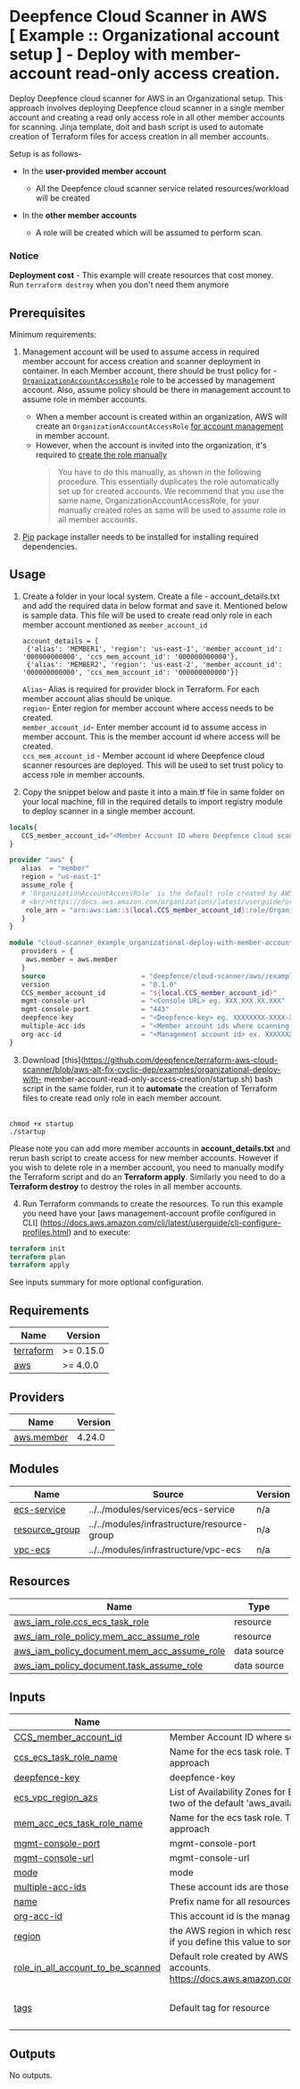 # Deepfence Cloud Scanner in AWS<br/>[ Example :: Organizational account setup ] - Deploy with member-account read-only access creation.

Deploy Deepfence cloud scanner for AWS in an Organizational setup. This approach involves deploying Deepfence cloud scanner in a single member account and creating a read only access role in all other member accounts for scanning. Jinja template, doit and bash script is used to automate creation of Terraform files for access creation in all member accounts. <br/>

Setup is as follows-
* In the **user-provided member account**
    * All the Deepfence cloud scanner service related resources/workload will be created

* In the **other member accounts**
    * A role will be created which will be assumed to perform scan.
     
### Notice
**Deployment cost** - This example will create resources that cost money.<br/>Run `terraform destroy` when you don't need them anymore

## Prerequisites

Minimum requirements:
1. Management account will be used to assume access in required member account for access creation and scanner deployment in container. In each Member account, there should be trust policy for -[`OrganizationAccountAccessRole`](https://docs.aws.amazon.com/organizations/latest/userguide/orgs_manage_accounts_access.html) role to be accessed by management account. Also, assume policy should be there in management account to assume role in member accounts.

     * When a member account is created within an organization, AWS will create an `OrganizationAccountAccessRole` [for account management](https://docs.aws.amazon.com/organizations/latest/userguide/orgs_manage_accounts_access.html) in member account. 
     * However, when the account is invited into the organization, it's required to [create the role manually](https://docs.aws.amazon.com/organizations/latest/userguide/orgs_manage_accounts_access.html#orgs_manage_accounts_create-cross-account-role)
       > You have to do this manually, as shown in the following procedure. This essentially duplicates the role automatically set up for created accounts. We recommend that you use the same name, OrganizationAccountAccessRole, for your manually created roles as same will be used to assume role in all member accounts.

2. [Pip](https://pip.pypa.io/en/stable/installation/) package installer needs to be installed for installing required dependencies.

## Usage

1. Create a folder in your local system. Create a file - account_details.txt and add the required data in below format and save it. Mentioned        below is sample data. This file will be used to create read only role in each member account mentioned as `member_account_id` <br/>
   ```
   account_details = [
    {'alias': 'MEMBER1', 'region': 'us-east-1', 'member_account_id': '000000000000', 'ccs_mem_account_id': '000000000000'},
    {'alias': 'MEMBER2', 'region': 'us-east-2', 'member_account_id': '000000000000', 'ccs_mem_account_id': '000000000000'}]
   ```
   `Alias`- Alias is required for provider block in Terraform. For each member account alias should be unique. <br/>
   `region`- Enter region for member account where access needs to be created. <br/>
   `member_account_id`- Enter member account id to assume access in member account. This is the member account id where access will be created.<br/>
   `ccs_mem_account_id` - Member account id where Deepfence cloud scanner resources are deployed. This will be used to set trust policy to access     role in member accounts. <br/>

2. Copy the snippet below and paste it into a main.tf file in same folder on your local machine, fill in the required details to import registry    module to deploy scanner in a single member account.

```terraform
locals{
   CCS_member_account_id="<Member Account ID where Deepfence cloud scanner resources will be deployed> eg. XXXXXXXXXXXX"
}

provider "aws" {
   alias  = "member"
   region = "us-east-1"
   assume_role {
   # 'OrganizationAccountAccessRole' is the default role created by AWS for managed-account users to be able to admin member accounts.
   # <br/>https://docs.aws.amazon.com/organizations/latest/userguide/orgs_manage_accounts_access.html
    role_arn = "arn:aws:iam::${local.CCS_member_account_id}:role/OrganizationAccountAccessRole"
   }
}

module "cloud-scanner_example_organizational-deploy-with-member-account-read-only-access-creation" {
   providers = {
    aws.member = aws.member
   }
   source                        = "deepfence/cloud-scanner/aws//examples/organizational-deploy-with-member-account-read-only-access-creation"
   version                       = "0.1.0"
   CCS_member_account_id         = "${local.CCS_member_account_id}"
   mgmt-console-url              = "<Console URL> eg. XXX.XXX.XX.XXX"
   mgmt-console-port             = "443"
   deepfence-key                 = "<Deepfence-key> eg. XXXXXXXX-XXXX-XXXX-XXXX-XXXXXXXXXXXX"
   multiple-acc-ids              = "<Member account ids where scanning will be done> ex. XXXXXXXXXXXX, XXXXXXXXXXXX, XXXXXXXXXXXX"
   org-acc-id                    = "<Management account id> ex. XXXXXXXXXXXX"
}
```
3. Download [this](https://github.com/deepfence/terraform-aws-cloud-scanner/blob/aws-alt-fix-cyclic-dep/examples/organizational-deploy-with-        member-account-read-only-access-creation/startup.sh) bash script in the same folder, run it to **automate** the creation of Terraform files to    create read only role in each member account. <br/><br/>
```shell
chmod +x startup
./startup
```

   Please note you can add more member accounts in **account_details.txt** and rerun bash script to create access for new member accounts.          However if you wish to delete role in a member account, you need to manually modify the Terraform script and do an **Terraform apply**.          Similarly you need to do a **Terraform destroy** to destroy the roles in all member accounts.

4. Run Terraform commands to create the resources. To run this example you need have your [aws management-account profile configured in CLI]        (https://docs.aws.amazon.com/cli/latest/userguide/cli-configure-profiles.html) and to execute:
```terraform
terraform init
terraform plan
terraform apply
```

See inputs summary for more optional configuration.

## Requirements

| Name | Version |
|------|---------|
| <a name="requirement_terraform"></a> [terraform](#requirement\_terraform) | >= 0.15.0 |
| <a name="requirement_aws"></a> [aws](#requirement\_aws) | >= 4.0.0 |

## Providers

| Name | Version |
|------|---------|
| <a name="provider_aws.member"></a> [aws.member](#provider\_aws.member) | 4.24.0 |

## Modules

| Name | Source | Version |
|------|--------|---------|
| <a name="module_ecs-service"></a> [ecs-service](#module\_ecs-service) | ../../modules/services/ecs-service | n/a |
| <a name="module_resource_group"></a> [resource\_group](#module\_resource\_group) | ../../modules/infrastructure/resource-group | n/a |
| <a name="module_vpc-ecs"></a> [vpc-ecs](#module\_vpc-ecs) | ../../modules/infrastructure/vpc-ecs | n/a |

## Resources

| Name | Type |
|------|------|
| [aws_iam_role.ccs_ecs_task_role](https://registry.terraform.io/providers/hashicorp/aws/latest/docs/resources/iam_role) | resource |
| [aws_iam_role_policy.mem_acc_assume_role](https://registry.terraform.io/providers/hashicorp/aws/latest/docs/resources/iam_role_policy) | resource |
| [aws_iam_policy_document.mem_acc_assume_role](https://registry.terraform.io/providers/hashicorp/aws/latest/docs/data-sources/iam_policy_document) | data source |
| [aws_iam_policy_document.task_assume_role](https://registry.terraform.io/providers/hashicorp/aws/latest/docs/data-sources/iam_policy_document) | data source |

## Inputs

| Name | Description | Type | Default | Required |
|------|-------------|------|---------|:--------:|
| <a name="input_CCS_member_account_id"></a> [CCS\_member\_account\_id](#input\_CCS\_member\_account\_id) | Member Account ID where scanner resources will be deployed | `string` | `""` | no |
| <a name="input_ccs_ecs_task_role_name"></a> [ccs\_ecs\_task\_role\_name](#input\_ccs\_ecs\_task\_role\_name) | Name for the ecs task role. This is only required to resolve cyclic dependency with organizational approach | `string` | `"organizational-ECSTaskRole"` | no |
| <a name="input_deepfence-key"></a> [deepfence-key](#input\_deepfence-key) | deepfence-key | `string` | `""` | no |
| <a name="input_ecs_vpc_region_azs"></a> [ecs\_vpc\_region\_azs](#input\_ecs\_vpc\_region\_azs) | List of Availability Zones for ECS VPC creation. e.g.: ["apne1-az1", "apne1-az2"]. If defaulted, two of the default 'aws\_availability\_zones' datasource will be taken | `list(string)` | `[]` | no |
| <a name="input_mem_acc_ecs_task_role_name"></a> [mem\_acc\_ecs\_task\_role\_name](#input\_mem\_acc\_ecs\_task\_role\_name) | Name for the ecs task role. This is only required to resolve cyclic dependency with organizational approach | `string` | `""` | no |
| <a name="input_mgmt-console-port"></a> [mgmt-console-port](#input\_mgmt-console-port) | mgmt-console-port | `string` | `"443"` | no |
| <a name="input_mgmt-console-url"></a> [mgmt-console-url](#input\_mgmt-console-url) | mgmt-console-url | `string` | `""` | no |
| <a name="input_mode"></a> [mode](#input\_mode) | mode | `string` | `"service"` | no |
| <a name="input_multiple-acc-ids"></a> [multiple-acc-ids](#input\_multiple-acc-ids) | These account ids are those where scanning will be done | `string` | `""` | no |
| <a name="input_name"></a> [name](#input\_name) | Prefix name for all resources | `string` | `"deepfence-cloud-scanner"` | no |
| <a name="input_org-acc-id"></a> [org-acc-id](#input\_org-acc-id) | This account id is the management account id which is there in an organizational setup | `string` | `""` | no |
| <a name="input_region"></a> [region](#input\_region) | the AWS region in which resources are created, you must set the availability\_zones variable as well if you define this value to something other than the default | `string` | `"us-east-1"` | no |
| <a name="input_role_in_all_account_to_be_scanned"></a> [role\_in\_all\_account\_to\_be\_scanned](#input\_role\_in\_all\_account\_to\_be\_scanned) | Default role created by AWS for management-account users to be able to admin member accounts.<br/>https://docs.aws.amazon.com/organizations/latest/userguide/orgs_manage_accounts_access.html | `string` | `"deepfence-cloud-scanner-mem-acc-read-only-access"` | no |
| <a name="input_tags"></a> [tags](#input\_tags) | Default tag for resource | `map(string)` | <pre>{<br>  "product": "deepfence-cloud-scanner"<br>}</pre> | no |

## Outputs

No outputs.
